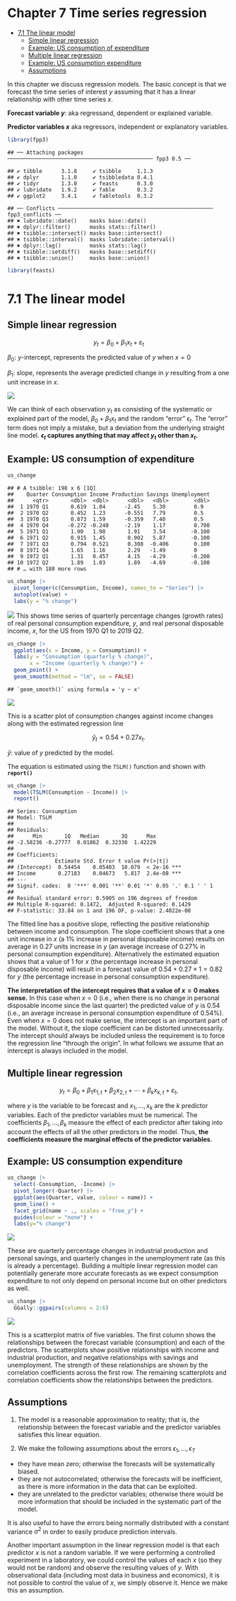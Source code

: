 Chapter 7 Time series regression
================

- <a href="#71-the-linear-model" id="toc-71-the-linear-model">7.1 The
  linear model</a>
  - <a href="#simple-linear-regression"
    id="toc-simple-linear-regression">Simple linear regression</a>
  - <a href="#example-us-consumption-of-expenditure"
    id="toc-example-us-consumption-of-expenditure">Example: US consumption
    of expenditure</a>
  - <a href="#multiple-linear-regression"
    id="toc-multiple-linear-regression">Multiple linear regression</a>
  - <a href="#example-us-consumption-expenditure"
    id="toc-example-us-consumption-expenditure">Example: US consumption
    expenditure</a>
  - <a href="#assumptions" id="toc-assumptions">Assumptions</a>

In this chapter we discuss regression models. The basic concept is that
we forecast the time series of interest $y$ assuming that it has a
linear relationship with other time series $x$.

**Forecast variable $y$**: aka regressand, dependent or explained
variable.

**Predictor variables $x$** aka regressors, independent or explanatory
variables.

``` r
library(fpp3)
```

    ## ── Attaching packages ────────────────────────────────────────────── fpp3 0.5 ──

    ## ✔ tibble      3.1.8     ✔ tsibble     1.1.3
    ## ✔ dplyr       1.1.0     ✔ tsibbledata 0.4.1
    ## ✔ tidyr       1.3.0     ✔ feasts      0.3.0
    ## ✔ lubridate   1.9.2     ✔ fable       0.3.2
    ## ✔ ggplot2     3.4.1     ✔ fabletools  0.3.2

    ## ── Conflicts ───────────────────────────────────────────────── fpp3_conflicts ──
    ## ✖ lubridate::date()    masks base::date()
    ## ✖ dplyr::filter()      masks stats::filter()
    ## ✖ tsibble::intersect() masks base::intersect()
    ## ✖ tsibble::interval()  masks lubridate::interval()
    ## ✖ dplyr::lag()         masks stats::lag()
    ## ✖ tsibble::setdiff()   masks base::setdiff()
    ## ✖ tsibble::union()     masks base::union()

``` r
library(feasts)
```

# 7.1 The linear model

## Simple linear regression

$$y_t = \beta_0 + \beta_1 x_t + \varepsilon_t$$

$\beta_0$: $y$-intercept, represents the predicted value of $y$ when
$x=0$

$\beta_1$: slope, represents the average predicted change in $y$
resulting from a one unit increase in $x$.

<img src="https://otexts.com/fpp3/fpp_files/figure-html/SLRpop1-1.png" />

We can think of each observation $y_t$ as consisting of the systematic
or explained part of the model, $\beta_0+\beta_1x_t$ and the random
“error” $\epsilon_t$. The “error” term does not imply a mistake, but a
deviation from the underlying straight line model. **$\epsilon_t$
captures anything that may affect $y_t$ other than $x_t$.**

## Example: US consumption of expenditure

``` r
us_change
```

    ## # A tsibble: 198 x 6 [1Q]
    ##    Quarter Consumption Income Production Savings Unemployment
    ##      <qtr>       <dbl>  <dbl>      <dbl>   <dbl>        <dbl>
    ##  1 1970 Q1       0.619  1.04      -2.45    5.30         0.9  
    ##  2 1970 Q2       0.452  1.23      -0.551   7.79         0.5  
    ##  3 1970 Q3       0.873  1.59      -0.359   7.40         0.5  
    ##  4 1970 Q4      -0.272 -0.240     -2.19    1.17         0.700
    ##  5 1971 Q1       1.90   1.98       1.91    3.54        -0.100
    ##  6 1971 Q2       0.915  1.45       0.902   5.87        -0.100
    ##  7 1971 Q3       0.794  0.521      0.308  -0.406        0.100
    ##  8 1971 Q4       1.65   1.16       2.29   -1.49         0    
    ##  9 1972 Q1       1.31   0.457      4.15   -4.29        -0.200
    ## 10 1972 Q2       1.89   1.03       1.89   -4.69        -0.100
    ## # … with 188 more rows

``` r
us_change |>
  pivot_longer(c(Consumption, Income), names_to = "Series") |>
  autoplot(value) +
  labs(y = "% change")
```

![](Chapter7_files/figure-gfm/unnamed-chunk-3-1.png)<!-- --> This shows
time series of quarterly percentage changes (growth rates) of real
personal consumption expenditure, $y$, and real personal disposable
income, $x$, for the US from 1970 Q1 to 2019 Q2.

``` r
us_change |>
  ggplot(aes(x = Income, y = Consumption)) +
  labs(y = "Consumption (quarterly % change)",
       x = "Income (quarterly % change)") +
  geom_point() +
  geom_smooth(method = "lm", se = FALSE)
```

    ## `geom_smooth()` using formula = 'y ~ x'

![](Chapter7_files/figure-gfm/unnamed-chunk-4-1.png)<!-- -->

This is a scatter plot of consumption changes against income changes
along with the estimated regression line

$$\hat{y}_t=0.54 + 0.27x_t.$$

$\hat{y}$: value of $y$ predicted by the model.

The equation is estimated using the `TSLM()` function and shown with
**`report()`**

``` r
us_change |>
  model(TSLM(Consumption ~ Income)) |>
  report()
```

    ## Series: Consumption 
    ## Model: TSLM 
    ## 
    ## Residuals:
    ##      Min       1Q   Median       3Q      Max 
    ## -2.58236 -0.27777  0.01862  0.32330  1.42229 
    ## 
    ## Coefficients:
    ##             Estimate Std. Error t value Pr(>|t|)    
    ## (Intercept)  0.54454    0.05403  10.079  < 2e-16 ***
    ## Income       0.27183    0.04673   5.817  2.4e-08 ***
    ## ---
    ## Signif. codes:  0 '***' 0.001 '**' 0.01 '*' 0.05 '.' 0.1 ' ' 1
    ## 
    ## Residual standard error: 0.5905 on 196 degrees of freedom
    ## Multiple R-squared: 0.1472,  Adjusted R-squared: 0.1429
    ## F-statistic: 33.84 on 1 and 196 DF, p-value: 2.4022e-08

The fitted line has a positive slope, reflecting the positive
relationship between income and consumption. The slope coefficient shows
that a one unit increase in $x$ (a 1% increase in personal disposable
income) results on average in 0.27 units increase in $y$ (an average
increase of 0.27% in personal consumption expenditure). Alternatively
the estimated equation shows that a value of 1 for $x$ (the percentage
increase in personal disposable income) will result in a forecast value
of $0.54+0.27×1=0.82$ for $y$ (the percentage increase in personal
consumption expenditure).

**The interpretation of the intercept requires that a value of $x=0$
makes sense.** In this case when $x=0$ (i.e., when there is no change in
personal disposable income since the last quarter) the predicted value
of $y$ is 0.54 (i.e., an average increase in personal consumption
expenditure of 0.54%). Even when $x=0$ does not make sense, the
intercept is an important part of the model. Without it, the slope
coefficient can be distorted unnecessarily. The intercept should always
be included unless the requirement is to force the regression line
“through the origin”. In what follows we assume that an intercept is
always included in the model.

## Multiple linear regression

$$
\begin{equation}
  y_t = \beta_{0} + \beta_{1} x_{1,t} + \beta_{2} x_{2,t} + \cdots + \beta_{k} x_{k,t} + \varepsilon_t,
  \tag{7.1}
\end{equation}
$$

where $y$ is the variable to be forecast and $x_1,\dots,x_k$ are the $k$
predictor variables. Each of the predictor variables must be numerical.
The coefficients $\beta_1, \dots, \beta_k$ measure the effect of each
predictor after taking into account the effects of all the other
predictors in the model. Thus, **the coefficients measure the marginal
effects of the predictor variables**.

## Example: US consumption expenditure

``` r
us_change |>
  select(-Consumption, -Income) |>
  pivot_longer(-Quarter) |>
  ggplot(aes(Quarter, value, colour = name)) +
  geom_line() +
  facet_grid(name ~ ., scales = "free_y") +
  guides(colour = "none") +
  labs(y="% change")
```

![](Chapter7_files/figure-gfm/unnamed-chunk-6-1.png)<!-- -->

These are quarterly percentage changes in industrial production and
personal savings, and quarterly changes in the unemployment rate (as
this is already a percentage). Building a multiple linear regression
model can potentially generate more accurate forecasts as we expect
consumption expenditure to not only depend on personal income but on
other predictors as well.

``` r
us_change |>
  GGally::ggpairs(columns = 2:6)
```

![](Chapter7_files/figure-gfm/unnamed-chunk-7-1.png)<!-- -->

This is a scatterplot matrix of five variables. The first column shows
the relationships between the forecast variable (consumption) and each
of the predictors. The scatterplots show positive relationships with
income and industrial production, and negative relationships with
savings and unemployment. The strength of these relationships are shown
by the correlation coefficients across the first row. The remaining
scatterplots and correlation coefficients show the relationships between
the predictors.

## Assumptions

1.  The model is a reasonable approximation to reality; that is, the
    relationship between the forecast variable and the predictor
    variables satisfies this linear equation.

2.  We make the following assumptions about the errors
    ${\epsilon_1,\dots,\epsilon_T}$

- they have mean zero; otherwise the forecasts will be systematically
  biased.
- they are not autocorrelated; otherwise the forecasts will be
  inefficient, as there is more information in the data that can be
  exploited.
- they are unrelated to the predictor variables; otherwise there would
  be more information that should be included in the systematic part of
  the model.

It is also useful to have the errors being normally distributed with a
constant variance $\sigma^2$ in order to easily produce prediction
intervals.

Another important assumption in the linear regression model is that each
predictor $x$ is not a random variable. If we were performing a
controlled experiment in a laboratory, we could control the values of
each $x$ (so they would not be random) and observe the resulting values
of $y$. With observational data (including most data in business and
economics), it is not possible to control the value of $x$, we simply
observe it. Hence we make this an assumption.
